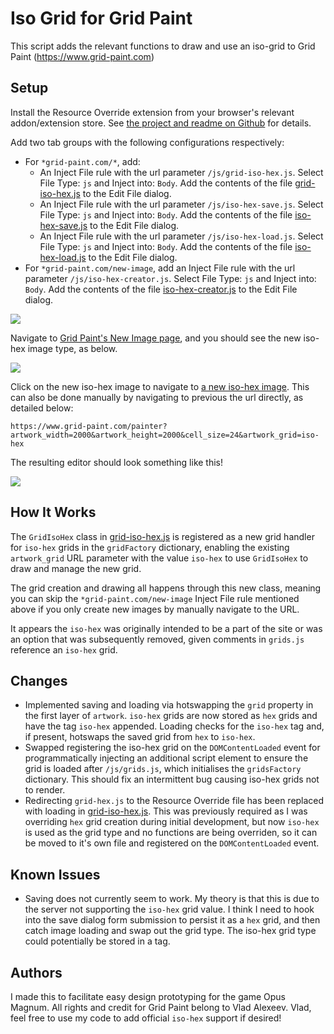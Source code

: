 # Iso Grid for Grid Paint

This script adds the relevant functions to draw and use an iso-grid to Grid Paint (https://www.grid-paint.com)

## Setup

Install the Resource Override extension from your browser's relevant addon/extension store. See [the project and readme on Github](https://github.com/kylepaulsen/ResourceOverride) for details.

Add two tab groups with the following configurations respectively: 
* For `*grid-paint.com/*`, add:
    * An Inject File rule with the url parameter `/js/grid-iso-hex.js`. Select File Type: `js` and Inject into: `Body`. Add the contents of the file [grid-iso-hex.js](grid-iso-hex.js) to the Edit File dialog.
    * An Inject File rule with the url parameter `/js/iso-hex-save.js`. Select File Type: `js` and Inject into: `Body`. Add the contents of the file [iso-hex-save.js](iso-hex-save.js) to the Edit File dialog.
    * An Inject File rule with the url parameter `/js/iso-hex-load.js`. Select File Type: `js` and Inject into: `Body`. Add the contents of the file [iso-hex-load.js](iso-hex-load.js) to the Edit File dialog.
* For `*grid-paint.com/new-image`, add an Inject File rule with the url parameter `/js/iso-hex-creator.js`. Select File Type: `js` and Inject into: `Body`. Add the contents of the file [iso-hex-creator.js](iso-hex-creator.js) to the Edit File dialog.

<img src="https://i.imgur.com/tQtBf1F.png">

Navigate to [Grid Paint's New Image page](https://www.grid-paint.com/new-image), and you should see the new iso-hex image type, as below.

<img src="https://i.imgur.com/FU5cYwn.png">

Click on the new iso-hex image to navigate to [a new iso-hex image](https://www.grid-paint.com/painter?artwork_width=2000&artwork_height=2000&cell_size=24&artwork_grid=iso-hex). This can also be done manually by navigating to previous the url directly, as detailed below:

```
https://www.grid-paint.com/painter?artwork_width=2000&artwork_height=2000&cell_size=24&artwork_grid=iso-hex
```

The resulting editor should look something like this!

<img src="https://i.imgur.com/j53Ctna.png">

## How It Works

The `GridIsoHex` class in [grid-iso-hex.js](grid-iso-hex.js) is registered as a new grid handler for `iso-hex` grids in the `gridFactory` dictionary, enabling the existing `artwork_grid` URL parameter with the value `iso-hex` to use `GridIsoHex` to draw and manage the new grid.

The grid creation and drawing all happens through this new class, meaning you can skip the `*grid-paint.com/new-image` Inject File rule mentioned above if you only create new images by manually navigate to the URL.

It appears the `iso-hex` was originally intended to be a part of the site or was an option that was subsequently removed, given comments in `grids.js` reference an `iso-hex` grid.

## Changes

* Implemented saving and loading via hotswapping the `grid` property in the first layer of `artwork`. `iso-hex` grids are now stored as `hex` grids and have the tag `iso-hex` appended. Loading checks for the `iso-hex` tag and, if present, hotswaps the saved grid from `hex` to `iso-hex`.
* Swapped registering the iso-hex grid on the `DOMContentLoaded` event for programmatically injecting an additional script element to ensure the grid is loaded after `/js/grids.js`, which initialises the `gridsFactory` dictionary.  This should fix an intermittent bug causing iso-hex grids not to render.
* Redirecting `grid-hex.js` to the Resource Override file has been replaced with loading in [grid-iso-hex.js](grid-iso-hex.js). This was previously required as I was overriding `hex` grid creation during initial development, but now `iso-hex` is used as the grid type and no functions are being overriden, so it can be moved to it's own file and registered on the `DOMContentLoaded` event.

## Known Issues

* Saving does not currently seem to work. My theory is that this is due to the server not supporting the `iso-hex` grid value. I think I need to hook into the save dialog form submission to persist it as a `hex` grid, and then catch image loading and swap out the grid type. The iso-hex grid type could potentially be stored in a tag.

## Authors

I made this to facilitate easy design prototyping for the game Opus Magnum. All rights and credit for Grid Paint belong to Vlad Alexeev. Vlad, feel free to use my code to add official `iso-hex` support if desired!
